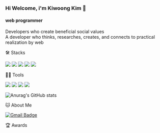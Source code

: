 ### Hi Welcome, i'm Kiwoong Kim 👋

#### web programmer
Developers who create beneficial social values   
A developer who thinks, researches, creates, and connects to practical realization by web


🛠️ Stacks

<img src="https://img.shields.io/badge/Java-007396?style=flat-square&logo=Java&logoColor=white"/> <img src="https://img.shields.io/badge/JavaScript-F7DF1E?style=flat-square&logo=JavaScript&logoColor=white"/> <img src="https://img.shields.io/badge/C-A8B9CC?style=flat-square&logo=C&logoColor=white"/> <img src="https://img.shields.io/badge/C++-00599C?style=flat-square&logo=C++&logoColor=white"/>  <img src="https://img.shields.io/badge/MySQL-4479A1?style=flat-square&logo=MySQL&logoColor=white"/>

💪🏼 Tools 

 <img src="https://img.shields.io/badge/Visual Studio Code-007ACC?style=flat-square&logo=Visual Studio Code&logoColor=white"/> <img src="https://img.shields.io/badge/GitHub-181717?style=flat-square&logo=GitHub&logoColor=white"/> <img src="https://img.shields.io/badge/Eclipse IDE-2C2255?style=flat-square&logo=Eclipse IDE&logoColor=white"/>  <img src="https://img.shields.io/badge/IntelliJ IDEA-000000?style=flat-square&logo=IntelliJ IDEA&logoColor=white"/> 

![Anurag's GitHub stats](https://github-readme-stats.vercel.app/api?username=KiwoongKim-1227&show_icons=true&theme=radical)


🐱 About Me

[![Gmail Badge](https://img.shields.io/badge/Gmail-d14836?style=flat-square&logo=Gmail&logoColor=white&link=mailto:opkiwoong@gmail.com)](opkiwoong@gmail.com)
 
  




🏆 Awards
